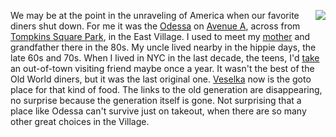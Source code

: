 <img src="http://scripting.com/images/2019/09/11/tide.png" border="0" align="right">We may be at the point in the unraveling of America when our favorite diners shut down. For me it was the <a href="https://gothamist.com/food/odessa-restaurant-late-night-east-village-oasis-close">Odessa</a> on <a href="https://www.google.com/maps/@40.7263911,-73.9833187,3a,75y,301.34h,92.34t/data=!3m7!1e1!3m5!1sjZYPzLkIfakUz6jzf8gGnw!2e0!6s%2F%2Fgeo3.ggpht.com%2Fcbk%3Fpanoid%3DjZYPzLkIfakUz6jzf8gGnw%26output%3Dthumbnail%26cb_client%3Dmaps_sv.tactile.gps%26thumb%3D2%26w%3D203%26h%3D100%26yaw%3D36.482285%26pitch%3D0%26thumbfov%3D100!7i16384!8i8192">Avenue A</a>, across from <a href="https://www.nycgovparks.org/parks/tompkins-square-park">Tompkins Square Park</a>, in the East Village. I used to meet my <a href="http://photos.scripting.com/2011/march/momorderingfromodessa">mother</a> and grandfather there in the 80s. My uncle lived nearby in the hippie days, the late 60s and 70s. When I lived in NYC in the last decade, the teens, I'd <a href="http://photos.scripting.com/2010/june/odessa">take</a> an out-of-town visiting friend maybe once a year. It wasn't the best of the Old World diners, but it was the last original one. <a href="http://scripting.com/stories/2010/08/05/lunchWithNakedjen.html">Veselka</a> now is the goto place for that kind of food. The links to the old generation are disappearing, no surprise because the generation itself is gone. Not surprising that a place like Odessa can't survive just on takeout, when there are so many other great choices in the Village. 
